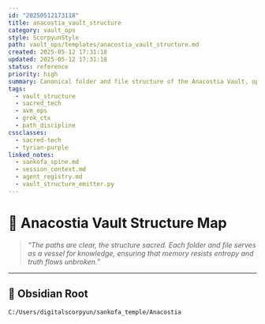 ```yaml
---
id: "20250512173118"
title: anacostia_vault_structure
category: vault_ops
style: ScorpyunStyle
path: vault_ops/templates/anacostia_vault_structure.md
created: 2025-05-12 17:31:18
updated: 2025-05-12 17:31:18
status: reference
priority: high
summary: Canonical folder and file structure of the Anacostia Vault, optimized for agent workflows, YAML automation, and spatial reasoning across the AVM Syndicate.
tags:
  - vault_structure
  - sacred_tech
  - avm_ops
  - grok_ctx
  - path_discipline
cssclasses:
  - sacred-tech
  - tyrian-purple
linked_notes:
  - sankofa_spine.md
  - session_context.md
  - agent_registry.md
  - vault_structure_emitter.py
---
```


# 🧭 Anacostia Vault Structure Map

> *“The paths are clear, the structure sacred. Each folder and file serves as a vessel for knowledge, ensuring that memory resists entropy and truth flows unbroken.”*

---

## 🔐 Obsidian Root

```plaintext
C:/Users/digitalscorpyun/sankofa_temple/Anacostia
